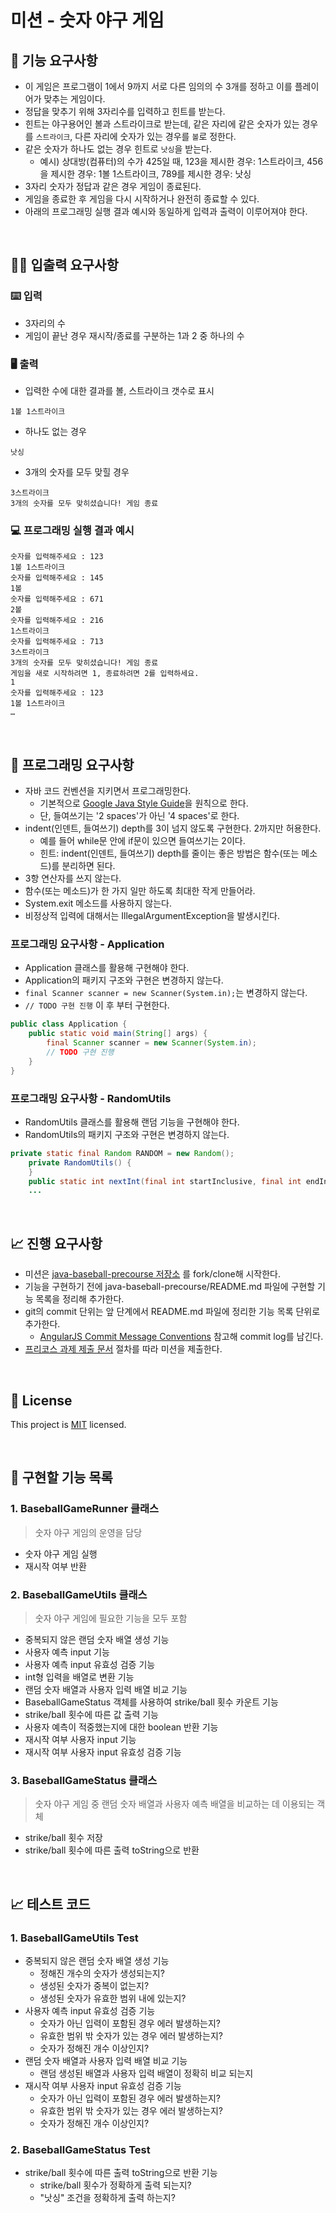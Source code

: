 # 미션 - 숫자 야구 게임

## 🚀 기능 요구사항
- 이 게임은 프로그램이 1에서 9까지 서로 다른 임의의 수 3개를 정하고 이를 플레이어가 맞추는 게임이다.
- 정답을 맞추기 위해 3자리수를 입력하고 힌트를 받는다.
- 힌트는 야구용어인 볼과 스트라이크로 받는데, 같은 자리에 같은 숫자가 있는 경우를 `스트라이크`, 다른 자리에 숫자가 있는 경우를 `볼`로 정한다.
- 같은 숫자가 하나도 없는 경우 힌트로 `낫싱`을 받는다.
  - 예시) 상대방(컴퓨터)의 수가 425일 때, 123을 제시한 경우: 1스트라이크, 456을 제시한 경우: 1볼 1스트라이크, 789를 제시한 경우: 낫싱
- 3자리 숫자가 정답과 같은 경우 게임이 종료된다.
- 게임을 종료한 후 게임을 다시 시작하거나 완전히 종료할 수 있다.
- 아래의 프로그래밍 실행 결과 예시와 동일하게 입력과 출력이 이루어져야 한다.

<br>

## ✍🏻 입출력 요구사항
### ⌨️ 입력
- 3자리의 수
- 게임이 끝난 경우 재시작/종료를 구분하는 1과 2 중 하나의 수

### 🖥 출력
- 입력한 수에 대한 결과를 볼, 스트라이크 갯수로 표시
```
1볼 1스트라이크
```
- 하나도 없는 경우 
```
낫싱
```
- 3개의 숫자를 모두 맞힐 경우
```
3스트라이크
3개의 숫자를 모두 맞히셨습니다! 게임 종료
```

### 💻 프로그래밍 실행 결과 예시
```
숫자를 입력해주세요 : 123
1볼 1스트라이크
숫자를 입력해주세요 : 145
1볼
숫자를 입력해주세요 : 671
2볼
숫자를 입력해주세요 : 216
1스트라이크
숫자를 입력해주세요 : 713
3스트라이크
3개의 숫자를 모두 맞히셨습니다! 게임 종료
게임을 새로 시작하려면 1, 종료하려면 2를 입력하세요.
1
숫자를 입력해주세요 : 123
1볼 1스트라이크
… 
```

<br>

## 🎱 프로그래밍 요구사항
- 자바 코드 컨벤션을 지키면서 프로그래밍한다.
  - 기본적으로 [Google Java Style Guide](https://google.github.io/styleguide/javaguide.html)을 원칙으로 한다.
  - 단, 들여쓰기는 '2 spaces'가 아닌 '4 spaces'로 한다.
- indent(인덴트, 들여쓰기) depth를 3이 넘지 않도록 구현한다. 2까지만 허용한다.
  - 예를 들어 while문 안에 if문이 있으면 들여쓰기는 2이다.
  - 힌트: indent(인덴트, 들여쓰기) depth를 줄이는 좋은 방법은 함수(또는 메소드)를 분리하면 된다.
- 3항 연산자를 쓰지 않는다.
- 함수(또는 메소드)가 한 가지 일만 하도록 최대한 작게 만들어라.
- System.exit 메소드를 사용하지 않는다.
- 비정상적 입력에 대해서는 IllegalArgumentException을 발생시킨다.

### 프로그래밍 요구사항 - Application
- Application 클래스를 활용해 구현해야 한다.
- Application의 패키지 구조와 구현은 변경하지 않는다.
- `final Scanner scanner = new Scanner(System.in);`는 변경하지 않는다.
- `// TODO 구현 진행` 이 후 부터 구현한다.

```java
public class Application {
    public static void main(String[] args) {
        final Scanner scanner = new Scanner(System.in);
        // TODO 구현 진행
    }
}
```

### 프로그래밍 요구사항 - RandomUtils
- RandomUtils 클래스를 활용해 랜덤 기능을 구현해야 한다.
- RandomUtils의 패키지 구조와 구현은 변경하지 않는다.

```java
private static final Random RANDOM = new Random();
    private RandomUtils() {
    }
    public static int nextInt(final int startInclusive, final int endInclusive) {
    ...
```

<br>

## 📈 진행 요구사항
- 미션은 [java-baseball-precourse 저장소](https://github.com/woowacourse/java-baseball-precourse) 를 fork/clone해 시작한다.
- 기능을 구현하기 전에 java-baseball-precourse/README.md 파일에 구현할 기능 목록을 정리해 추가한다.
- git의 commit 단위는 앞 단계에서 README.md 파일에 정리한 기능 목록 단위로 추가한다.
  - [AngularJS Commit Message Conventions](https://gist.github.com/stephenparish/9941e89d80e2bc58a153) 참고해 commit log를 남긴다.
- [프리코스 과제 제출 문서](https://github.com/woowacourse/woowacourse-docs/tree/master/precourse) 절차를 따라 미션을 제출한다.

<br>

## 📝 License

This project is [MIT](https://github.com/woowacourse/java-baseball-precourse/blob/master/LICENSE) licensed.

<br>

## 📝 구현할 기능 목록
### 1. BaseballGameRunner 클래스
> 숫자 야구 게임의 운영을 담당

- 숫자 야구 게임 실행
- 재시작 여부 반환

### 2. BaseballGameUtils 클래스
> 숫자 야구 게임에 필요한 기능을 모두 포함

- 중복되지 않은 랜덤 숫자 배열 생성 기능
- 사용자 예측 input 기능
- 사용자 예측 input 유효성 검증 기능
- int형 입력을 배열로 변환 기능
- 랜덤 숫자 배열과 사용자 입력 배열 비교 기능
- BaseballGameStatus 객체를 사용하여 strike/ball 횟수 카운트 기능
- strike/ball 횟수에 따른 값 출력 기능
- 사용자 예측이 적중했는지에 대한 boolean 반환 기능
- 재시작 여부 사용자 input 기능
- 재시작 여부 사용자 input 유효성 검증 기능

### 3. BaseballGameStatus 클래스
> 숫자 야구 게임 중 랜덤 숫자 배열과 사용자 예측 배열을 비교하는 데 이용되는 객체

- strike/ball 횟수 저장
- strike/ball 횟수에 따른 출력 toString으로 반환

<br>

## 📈 테스트 코드
### 1. BaseballGameUtils Test
- 중복되지 않은 랜덤 숫자 배열 생성 기능
  - 정해진 개수의 숫자가 생성되는지?
  - 생성된 숫자가 중복이 없는지?
  - 생성된 숫자가 유효한 범위 내에 있는지?
- 사용자 예측 input 유효성 검증 기능
  - 숫자가 아닌 입력이 포함된 경우 에러 발생하는지?
  - 유효한 범위 밖 숫자가 있는 경우 에러 발생하는지?
  - 숫자가 정해진 개수 이상인지?
- 랜덤 숫자 배열과 사용자 입력 배열 비교 기능
  - 랜덤 생성된 배열과 사용자 입력 배열이 정확히 비교 되는지
- 재시작 여부 사용자 input 유효성 검증 기능
  - 숫자가 아닌 입력이 포함된 경우 에러 발생하는지?
  - 유효한 범위 밖 숫자가 있는 경우 에러 발생하는지?
  - 숫자가 정해진 개수 이상인지?

### 2. BaseballGameStatus Test
- strike/ball 횟수에 따른 출력 toString으로 반환 기능
  - strike/ball 횟수가 정확하게 출력 되는지?
  - "낫싱" 조건을 정확하게 출력 하는지?
  